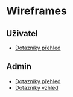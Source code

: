 # Wireframes

## Uživatel

-   [Dotazníky přehled](/design/uzivatel/dotazniky-prehled.pdf)

## Admin

-   [Dotazníky přehled](/design/admin/dotazniky-prehled.pdf)
-   [Dotazníky vzhled](/design/admin/dotazniky-vysledky.pdf)
